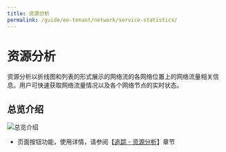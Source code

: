 ```yaml
---
title: 资源分析
permalink: /guide/ee-tenant/network/service-statistics/
---
```


# 资源分析

资源分析以折线图和列表的形式展示的网络流的各网络位置上的网络流量相关信息。用户可快速获取网络流量情况以及各个网络节点的实时状态。

## 总览介绍

![总览介绍](https://yunshan-guangzhou.oss-cn-beijing.aliyuncs.com/pub/pic/20230921650c09d0c6aea.png)

- 页面按钮功能，使用详情，请参阅【[追踪 - 资源分析](../tracing/service-list/)】章节
